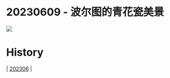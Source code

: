 # 20230609 - 波尔图的青花瓷美景

![](https://www.bing.com/th?id=OHR.PortugalDay_ZH-CN2939429166_UHD.jpg)

# History

| [202306](/202306/README.MD)
|